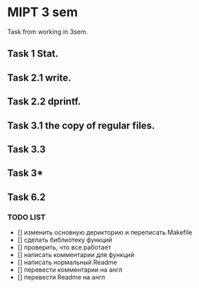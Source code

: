 # MIPT 3 sem
Task from working in 3sem.
## Task 1 Stat.

## Task 2.1 write.

## Task 2.2 dprintf.

## Task 3.1 the copy of regular files.

## Task 3.3

## Task 3*

## Task 6.2

### TODO LIST

- [] изменить основную дерикторию и переписать Makefile
- [] сделать библиотеку функций
- [] проверить, что все работает
- [] написать комментарии для функций
- [] написать нормальный Readme
- [] перевести комментарии на англ
- [] перевести Readme на англ